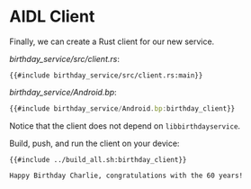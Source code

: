 # AIDL Client

Finally, we can create a Rust client for our new service.

*birthday_service/src/client.rs*:

```rust,ignore
{{#include birthday_service/src/client.rs:main}}
```

*birthday_service/Android.bp*:

```javascript
{{#include birthday_service/Android.bp:birthday_client}}
```

Notice that the client does not depend on `libbirthdayservice`.

Build, push, and run the client on your device:

```shell
{{#include ../build_all.sh:birthday_client}}
```

```shell
Happy Birthday Charlie, congratulations with the 60 years!
```
